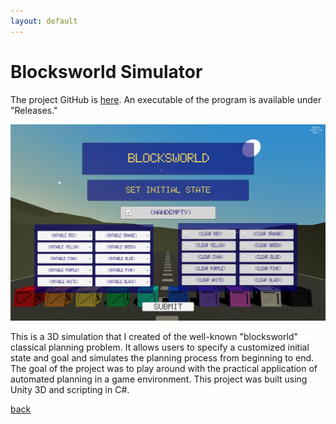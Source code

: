 ```yaml
---
layout: default
---
```

# Blocksworld Simulator
The project GitHub is [here](https://github.com/beckydvn/Blocksworld-Unity3D-Simulation). An executable of the program is available under "Releases."

![blocksworld](./imgs/blocksworld.png)

This is a 3D simulation that I created of the well-known "blocksworld" classical planning problem. It allows users to specify a customized initial state and goal and simulates the planning process from beginning to end. The goal of the project was to play around with the practical application of automated planning in a game environment. This project was built using Unity 3D and scripting in C#. 

[back](./projects-landing.html)